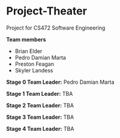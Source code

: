 # Project-Theater
Project for CS472 Software Engineering 

<p><strong>Team members</strong></p>
<ul>
	<li>Brian Elder</li>
	<li>Pedro Damian Marta</li>
	<li>Preston Feagan</li>
	<li>Skyler Landess</li>
</ul>
</p>

<p><strong>Stage 0 Team Leader:</strong> Pedro Damian Marta</p>

<p><strong>Stage 1 Team Leader:</strong> TBA</p>

<p><strong>Stage 2 Team Leader:</strong> TBA</p>

<p><strong>Stage 3 Team Leader:</strong> TBA</p>

<p><strong>Stage 4 Team Leader:</strong> TBA</p>


